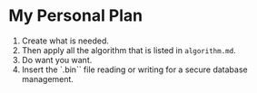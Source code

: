 # My Personal Plan

1. Create what is needed.
2. Then apply all the algorithm that is listed in `algorithm.md`.
3. Do want you want.
4. Insert the `.bin`` file reading or writing for a secure database management.
